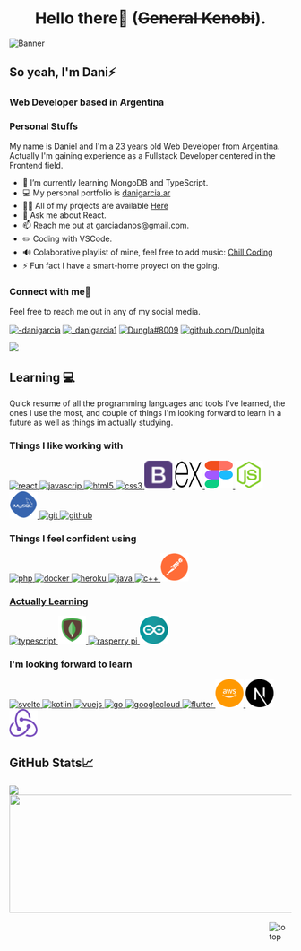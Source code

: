 <h1 align="center">Hello there👋 (<s>General Kenobi</s>).</h1>

![Banner](https://user-images.githubusercontent.com/83776673/130269668-2f85a29e-b59c-4814-a5ea-bce8479eab57.png)
 
## So yeah, I'm Dani⚡ 
<h3>Web Developer based in Argentina</h3>

<h3>Personal Stuffs</h3>
<p> My name is Daniel and I'm a 23 years old Web Developer from Argentina. Actually I'm gaining experience as a Fullstack Developer centered in the Frontend field.</br></p>
<ul>
<li>🌱 I’m currently learning MongoDB and TypeScript.</li>
<li>💻 My personal portfolio is <a href="https://danigarcia.ar">danigarcia.ar</a></li>
<li>👨‍💻 All of my projects are available <a href="https://github.com/Dunglita?tab=repositories">Here</a></li>
<li>💬 Ask me about React.</li>
<li>📫 Reach me out at garciadanos@gmail.com.</li>
<li>✏️ Coding with VSCode.</li>
<li>🔊 Colaborative playlist of mine, feel free to add music: <a href="https://open.spotify.com/playlist/4Fv9GXXx5FffeEaI1fTc9m?si=69e31f6c39ca4735" >Chill Coding</a></li>
<li>⚡ Fun fact I have a smart-home proyect on the going.</li>
</ul>

<h3 align="left">Connect with me🤝</h3>
<p>Feel free to reach me out in any of my social media.</p>
<p align="left">
<a href="https://linkedin.com/in/-danigarcia"><img align="center" alt="-danigarcia" height="50" width="50" src="https://camo.githubusercontent.com/c8a9c5b414cd812ad6a97a46c29af67239ddaeae08c41724ff7d945fb4c047e5/68747470733a2f2f6564656e742e6769746875622e696f2f537570657254696e7949636f6e732f696d616765732f7376672f6c696e6b6564696e2e737667"/></a>
<a href="https://instagram.com/_danigarcia1"><img align="center" alt="_danigarcia1" height="50" width="50" src="https://camo.githubusercontent.com/c9dacf0f25a1489fdbc6c0d2b41cda58b77fa210a13a886d6f99e027adfbd358/68747470733a2f2f6564656e742e6769746875622e696f2f537570657254696e7949636f6e732f696d616765732f7376672f696e7374616772616d2e737667"/></a>
<a href="https://discordapp.com/users/324760106950459393/"><img align="center" height="50" width="50" src="https://camo.githubusercontent.com/79fcdc7c43f1a1d7c175827976ffee8177814a016fb1b9578ff70f1aef759578/68747470733a2f2f6564656e742e6769746875622e696f2f537570657254696e7949636f6e732f696d616765732f7376672f646973636f72642e737667" alt="Dungla#8009"/></a>	
<a href="https://github.com/Dunglita"><img align="center" height="50" width="50" src="https://camo.githubusercontent.com/b079fe922f00c4b86f1b724fbc2e8141c468794ce8adbc9b7456e5e1ad09c622/68747470733a2f2f6564656e742e6769746875622e696f2f537570657254696e7949636f6e732f696d616765732f7376672f6769746875622e737667" alt="github.com/Dunlgita"/></a>		
</p>


![](https://komarev.com/ghpvc/?username=Dunglita&color=blueviolet)


## Learning 💻
<p>Quick resume of all the programming languages and tools I've learned, the ones I use the most, and couple of things I'm looking forward to learn in a future as well as things im actually studying.</p>
<h3>Things I like working with</h3>
<p align="left">
<a href="https://es.reactjs.org/">
<img alt="react" height="50px" width="50px" src="https://camo.githubusercontent.com/98ce3f27aec475c03ad0441a7d4092f6b956814c7adc7f0049689dccedb82f1d/68747470733a2f2f6564656e742e6769746875622e696f2f537570657254696e7949636f6e732f696d616765732f7376672f72656163742e737667">
</a>
<a href="https://developer.mozilla.org/en-US/docs/Web/JavaScript">	
<img alt="javascrip" height="50px" width="50px" src="https://camo.githubusercontent.com/9496882abd182958bcea4238ab44f7eb8928d7a4144c150f18f6c55ceb9b4490/68747470733a2f2f6564656e742e6769746875622e696f2f537570657254696e7949636f6e732f696d616765732f7376672f6a6176617363726970742e737667">
</a>
<a href="https://es.wikipedia.org/wiki/HTML5">	
<img alt="html5" height="50px" width="50px" src="https://camo.githubusercontent.com/72e5df59529a42423d671ba4c02bfb327d917517bfff18595c5e5dc17a5abece/68747470733a2f2f6564656e742e6769746875622e696f2f537570657254696e7949636f6e732f696d616765732f7376672f68746d6c352e737667">
</a>
<a href="https://developer.mozilla.org/es/docs/Web/CSS">	
<img alt="css3" height="50px" width="50px" src="https://camo.githubusercontent.com/b788527f604d8e727fcc90d721984125bced85c8a1c9f8da69c6c4a3e51df3c5/68747470733a2f2f6564656e742e6769746875622e696f2f537570657254696e7949636f6e732f696d616765732f7376672f637373332e737667">
</a>
<a href="https://getbootstrap.com/">
<img alt="bootstrap" height="50px" width="50px" src="https://raw.githubusercontent.com/Dunglita/Dunglita/e29aedd7fcaafb039a7e2dd684ccddf0060c4b0c/bootstrap.svg">
</a>
<a href="https://expressjs.com/es/">
<img alt="express" height="50px" width="50px" src="https://raw.githubusercontent.com/Dunglita/Dunglita/d595800241e7c3939e92537a14e87d22a54fd6c1/express.svg">
</a>
<a href="https://www.figma.com/">	
<img alt="figma" height="50px" width="50px" src="https://raw.githubusercontent.com/Dunglita/Dunglita/d595800241e7c3939e92537a14e87d22a54fd6c1/figma%202.svg">
</a>
<a href="https://nodejs.org/es/">
<img alt="nodejs" height="50px" width="50px" src="https://raw.githubusercontent.com/Dunglita/Dunglita/d595800241e7c3939e92537a14e87d22a54fd6c1/nodejs.svg">
</a>
<a href="https://www.mysql.com/">
<img alt="mysql" height="50px" width="50px" src="https://raw.githubusercontent.com/Dunglita/Dunglita/d595800241e7c3939e92537a14e87d22a54fd6c1/mysql.svg">
</a>
<a href="https://git-scm.com/">
<img alt="git" height="50px" width="50px" src="https://camo.githubusercontent.com/a7628672dbfd8720309680580dbfe8aff1d12a1bb2397b5c36cd10a56e08adf7/68747470733a2f2f6564656e742e6769746875622e696f2f537570657254696e7949636f6e732f696d616765732f7376672f6769742e737667">
</a>
<a href="https://github.com/">
<img alt="github"  height="50" width="50" src="https://camo.githubusercontent.com/b079fe922f00c4b86f1b724fbc2e8141c468794ce8adbc9b7456e5e1ad09c622/68747470733a2f2f6564656e742e6769746875622e696f2f537570657254696e7949636f6e732f696d616765732f7376672f6769746875622e737667">
</a>
</p>

<h3>Things I feel confident using</h3>
<p align="left"> 
<a href="https://www.php.net/manual/es/intro-whatis.php">
<img alt="php" height="50px" width="50px" src="https://camo.githubusercontent.com/b71df4fcf19980b56b49c963638df23b5d1d2b9e9e487548649651f2f3e1d603/68747470733a2f2f6564656e742e6769746875622e696f2f537570657254696e7949636f6e732f696d616765732f7376672f7068702e737667">
</a>
<a href="https://www.docker.com/">
<img alt="docker" height="50px" width="50px" src="https://camo.githubusercontent.com/b9279edfece526123a96af67ea002acdd47e84e5ad05126faa08ab3332f8a9ef/68747470733a2f2f6564656e742e6769746875622e696f2f537570657254696e7949636f6e732f696d616765732f7376672f646f636b65722e737667">
</a>
<a href="https://www.heroku.com/">
<img alt="heroku" height="50px" width="50px" src="https://camo.githubusercontent.com/6aa4e03ab52ad6767b4788866965fa02753db42f75ffa2b852c3c653c4d03273/68747470733a2f2f6564656e742e6769746875622e696f2f537570657254696e7949636f6e732f696d616765732f7376672f6865726f6b752e737667">
</a>
<a href="https://www.java.com/es/">
<img alt="java" height="50px" width="50px" src="https://camo.githubusercontent.com/a870803f30db1d15495072fa9e946a7fa6a6fc1a47fe12324aaf7509c410fc4a/68747470733a2f2f6564656e742e6769746875622e696f2f537570657254696e7949636f6e732f696d616765732f7376672f6a6176612e737667">
</a>
<a href="https://es.wikipedia.org/wiki/C%2B%2B">
<img alt="c++" height="50px" width="50px" src="https://camo.githubusercontent.com/1141fa873ae7371cd6b723fef0cd57ca14923123983844571416854b7f5e8fb6/68747470733a2f2f6564656e742e6769746875622e696f2f537570657254696e7949636f6e732f696d616765732f7376672f63706c7573706c75732e737667">
</a>
<a href="https://www.postman.com/">
<img alt="postman" height="50px" width="50px" src="https://raw.githubusercontent.com/Dunglita/Dunglita/d595800241e7c3939e92537a14e87d22a54fd6c1/postman.svg">
</p>
<h3>Actually Learning</h3>
<p align="left">
<a href="https://www.typescriptlang.org/">
<img alt="typescript" height="50px" width="50px" src="https://camo.githubusercontent.com/ff660f3b34106793e1a8008592156f3127d8465adc82e103b9f2e0ce012c70ec/68747470733a2f2f6564656e742e6769746875622e696f2f537570657254696e7949636f6e732f696d616765732f7376672f747970657363726970742e737667">
</a>
<a href="https://www.mongodb.com/es">
<img alt="mongodb" height="50px" width="50px" src="https://raw.githubusercontent.com/Dunglita/Dunglita/d595800241e7c3939e92537a14e87d22a54fd6c1/mongo.svg">
</a>
<a href="https://www.raspberrypi.org/">
<img alt="rasperry pi" height="50px" width="50px" src="https://camo.githubusercontent.com/c2ccb80448b60208568ddf7d98bfe5e6b37c6aef4d8abd4204defa743ca10619/68747470733a2f2f6564656e742e6769746875622e696f2f537570657254696e7949636f6e732f696d616765732f7376672f7261737062657272795f70692e737667">
</a>
<a href="https://www.arduino.cc/">
<img alt="arduino" height="50px" width="50px" src="https://raw.githubusercontent.com/Dunglita/Dunglita/main/Icons/arduino-logo-1.png">
</a>
<p>
<h3>I'm looking forward to learn</h3>
<p align="left">

<a href="https://svelte.dev/">
<img alt="svelte" height="50px" width="50px" src="https://camo.githubusercontent.com/667bb3aed3b725c94da10d16faeaa92a71334035ee72bd1d0f58a1d12138c336/68747470733a2f2f6564656e742e6769746875622e696f2f537570657254696e7949636f6e732f696d616765732f7376672f7376656c74652e737667">
</a>
<a href="https://kotlinlang.org/">
<img alt="kotlin" height="50px" width="50px" src="https://camo.githubusercontent.com/28f57c54a36d9362f6f20f6a011471a4b0ffc6ad1a6f7b74ced17e922f118fbd/68747470733a2f2f6564656e742e6769746875622e696f2f537570657254696e7949636f6e732f696d616765732f7376672f6b6f746c696e2e737667">
</a>
<a href="https://vuejs.org/">
<img alt="vuejs" height="50px" width="50px" src="https://camo.githubusercontent.com/9c5e7333f1c4ac09c07988ceda17508df89b6830fe0b8fb416c4be19c5841578/68747470733a2f2f6564656e742e6769746875622e696f2f537570657254696e7949636f6e732f696d616765732f7376672f7675652e737667">
</a>
<a href="https://golang.org/">
<img alt="go" height="50px" width="50px" src="https://camo.githubusercontent.com/13e18ab9046dbfdf25bb7a0448ec88710166b5ec85f3cd1b57efe2a9aa4ccdd6/68747470733a2f2f6564656e742e6769746875622e696f2f537570657254696e7949636f6e732f696d616765732f7376672f676f2e737667">
</a>
<a href="https://cloud.google.com/">
<img alt="googlecloud" width="50" height="50" src="https://www.vectorlogo.zone/logos/google_cloud/google_cloud-icon.svg">
</a>
<a href="https://flutter.dev/">
<img alt="flutter" height="50px" width="50px" src="https://camo.githubusercontent.com/750365ec8e10a2a4075ffb09fd644c3176c98638a7c45a79a8a40366a9d64f3a/68747470733a2f2f6564656e742e6769746875622e696f2f537570657254696e7949636f6e732f696d616765732f7376672f666c75747465722e737667">
</a>
<a href="https://aws.amazon.com/es/">
<img alt="aws" height="50px" width="50px" src="https://raw.githubusercontent.com/Dunglita/Dunglita/d595800241e7c3939e92537a14e87d22a54fd6c1/aws.svg">
</a>

<a href="https://nextjs.org/">
<img alt="next" height="50px" width="50px" src="https://raw.githubusercontent.com/Dunglita/Dunglita/d595800241e7c3939e92537a14e87d22a54fd6c1/nextjs.svg">
</a>
<a href="https://es.redux.js.org/">
<img alt="redux" height="50px" width="50px" src="https://raw.githubusercontent.com/Dunglita/Dunglita/63ff8885c42350bb5b3707af0776bea13ea914e0/Icons/redux.svg">
</a>
</p>

## GitHub Stats📈

<a href="https://github.com/Dunglita/Dunglita">
  <img align="center" src="https://github-readme-stats.vercel.app/api/top-langs/?username=Dunglita&tex&title_color=ffffff&text_color=c9cacc&icon_color=2bbc8a&bg_color=1d1f21&langs_count=3" height="211px"/>
</a>
 <a href="https://github.com/anuraghazra/github-readme-stats" >
  <img align="center" src="https://github-readme-stats.vercel.app/api?username=Dunglita&tex&title_color=ffffff&text_color=c9cacc&icon_color=2bbc8a&bg_color=1d1f21&langs_count=3" height="211px" width="540"/>
</a>
</br>
</br>
<a href="https://github.com/Dunglita#hello-there-general-kenobi">
<img align="right" src="https://user-images.githubusercontent.com/83776673/130362732-2bf87472-7046-48a9-b9ea-6017b8dae060.png" alt="to top" height="40px" width="40px" >
</a>
<!--
<a href="https://angular.io/">
<img alt="Angular" height="50px" width="50px" src="https://camo.githubusercontent.com/0a52f68a159b75266c4ae21683fffa9cbc1af29ea6febc2a8c9ce260a05e521d/68747470733a2f2f6564656e742e6769746875622e696f2f537570657254696e7949636f6e732f696d616765732f7376672f616e67756c61722e737667">
</a>
<a href="https://www.python.org/">
<img alt="python"  height="50px" width="50px" src="https://camo.githubusercontent.com/aa96ee3a3352c9c3c2161d3e95698d0885a277ab85d617fe77912627d37a3959/68747470733a2f2f6564656e742e6769746875622e696f2f537570657254696e7949636f6e732f696d616765732f7376672f707974686f6e2e737667">
</a>
</a>
<a href="https://www.rstudio.com/">
<img alt="R" height="50px" width="50px" src="https://raw.githubusercontent.com/Dunglita/Dunglita/main/Icons/RStudio_30177.png">	
</a>
## Setup (in case you're into that kind of things)👾
<h4>PC Specs </h4>
<ul>
<li>Cpu: Amd Ryzen5 2600X</li>
<li>Psu: Corsair Cx 650w</li>
<li>Ram: Corsar Vengance Rgb 8Gg 3200mhz</li>
<li>Ssd: Western Digital Green 120 Gb</li>
<li>HDD: Western Digital Blue 1Tb</li>
<li>Mobo: Asus B350 Strix</li>
<li>Gpu: Asus Gtx 1060 3Gb</li>
<li>Case: Nzxt Elite s340 White</li>
<li>Mouse: Logitech G403</li>
<li>Jstick: Xbox One Controller</li>
<li>HSet: HyperX Cloud Alpha</li>
</ul>

<a href="https://steamcommunity.com/id/dunglita/">
<img src="https://img.shields.io/badge/Steam-000000?style=for-the-badge&logo=steam&logoColor=white" alt="MySteamProfile">
</a>

</br>

## Here's a new nerdy joke every 15 min or so✨
![Jokes Card](https://readme-jokes.vercel.app/api)


<p align="left">

<img alt="imdb" height="50px" width="50px" src="https://camo.githubusercontent.com/ac631ff752a29ca0d9b624f9e591e3e501aef392fab31a11d4bb1c99ac1c99e1/68747470733a2f2f6564656e742e6769746875622e696f2f537570657254696e7949636f6e732f696d616765732f7376672f696d64622e737667">
<img alt="freecodecamp" height="50px" width="50px" src="https://camo.githubusercontent.com/67680a276344628a0678605ce81a18a3691d51c506c6827a684cd2f5ec7d0779/68747470733a2f2f6564656e742e6769746875622e696f2f537570657254696e7949636f6e732f696d616765732f7376672f66726565636f646563616d702e737667">
<img alt="mail" height="50px" width="50px" src="https://camo.githubusercontent.com/21863a9a063d33b20608be917f5601f309abec90ae5cf5dedea38bb6b55d11ab/68747470733a2f2f6564656e742e6769746875622e696f2f537570657254696e7949636f6e732f696d616765732f7376672f6d61696c2e737667">
<img alt="markdown" height="50px" width="50px" src="https://camo.githubusercontent.com/6ae487ec56908a6fea7e7f58bb04f09786fc25954ac2a41dceb69b6a2c61b5c5/68747470733a2f2f6564656e742e6769746875622e696f2f537570657254696e7949636f6e732f696d616765732f7376672f6d61726b646f776e2e737667">
<img alt="android" height="50px" width="50px" src="https://camo.githubusercontent.com/be575aa85a73adb1f56ef072b806f513045f68e2e50a9945c763bf65006dcfa6/68747470733a2f2f6564656e742e6769746875622e696f2f537570657254696e7949636f6e732f696d616765732f7376672f616e64726f69642e737667">	  
<img alt="steam" height="50px" width="50px" src="https://camo.githubusercontent.com/2e51cfa2846afbace22819d8c7dd9afad50d0a414ad1d7d30e811952706f548d/68747470733a2f2f6564656e742e6769746875622e696f2f537570657254696e7949636f6e732f696d616765732f7376672f737465616d2e737667">
<img alt="linkedin" height="50px" width="50px" src="https://camo.githubusercontent.com/c8a9c5b414cd812ad6a97a46c29af67239ddaeae08c41724ff7d945fb4c047e5/68747470733a2f2f6564656e742e6769746875622e696f2f537570657254696e7949636f6e732f696d616765732f7376672f6c696e6b6564696e2e737667">
<img alt="instagram" height="50px" width="50px" src="https://camo.githubusercontent.com/c9dacf0f25a1489fdbc6c0d2b41cda58b77fa210a13a886d6f99e027adfbd358/68747470733a2f2f6564656e742e6769746875622e696f2f537570657254696e7949636f6e732f696d616765732f7376672f696e7374616772616d2e737667">
<img alt="spotify" height="50px" width="50px" src="https://camo.githubusercontent.com/15d4e1b8bf3ed25b7131cc93f248f86cc42deaf9e19fdb61aa1ba3b46e0400a5/68747470733a2f2f6564656e742e6769746875622e696f2f537570657254696e7949636f6e732f696d616765732f7376672f73706f746966792e737667">
<img alt="gmail" height="50px" width="50px" src="https://camo.githubusercontent.com/4a3dd8d10a27c272fd04b2ce8ed1a130606f95ea6a76b5e19ce8b642faa18c27/68747470733a2f2f6564656e742e6769746875622e696f2f537570657254696e7949636f6e732f696d616765732f7376672f676d61696c2e737667">
<img alt="whatsapp" height="50px" width="50px" src="https://camo.githubusercontent.com/945d32cdd8d51fe844ca8b2976914ae8786586607aee1cba24d7318e24b30411/68747470733a2f2f6564656e742e6769746875622e696f2f537570657254696e7949636f6e732f696d616765732f7376672f77686174736170702e737667">
<img alt="discord" height="50px" width="50px" src="https://camo.githubusercontent.com/79fcdc7c43f1a1d7c175827976ffee8177814a016fb1b9578ff70f1aef759578/68747470733a2f2f6564656e742e6769746875622e696f2f537570657254696e7949636f6e732f696d616765732f7376672f646973636f72642e737667">
<img alt="stackoverflow" height="50px" width="50px" src="https://camo.githubusercontent.com/ad1dcdc76b0be1423e54a791d31311e91e8e89bb8492be214cfc3390e24c323d/68747470733a2f2f6564656e742e6769746875622e696f2f537570657254696e7949636f6e732f696d616765732f7376672f737461636b6f766572666c6f772e737667">
  	  
	    
</p>

-->	
![](https://hit.yhype.me/github/profile?user_id=83776673)
